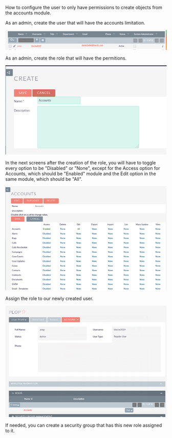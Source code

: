 How to configure the user to only have permissions to create objects from the accounts module.

As an admin, create the user that will have the accounts limitation.

![Point 2 1](../images/Point_2_1.png)

As an admin, create the role that will have the permitions.

![Point 2 2](../images/Point_2_2.png)

In the next screens after the creation of the role, you will have to toggle every option to be "Disabled" or "None", except for the Access option for Accounts, which should be "Enabled" module and the Edit option in the same module, which should be "All".

![Point 2 3](../images/Point_2_3.png)

Assign the role to our newly created user.

![Point 2 4](../images/Point_2_4.png)

If needed, you can create a security group that has this new role assigned to it.